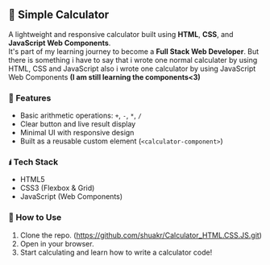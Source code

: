 ## 📱 Simple Calculator

A lightweight and responsive calculator built using **HTML**, **CSS**, and **JavaScript Web Components**.  
It's part of my learning journey to become a **Full Stack Web Developer**.
But there is something i have to say that i wrote one normal calculater by using HTML, CSS and JavaScript also i wrote one calculator by using JavaScript Web Components **(I am still learning the components<3)**

### 🚀 Features
- Basic arithmetic operations: `+`, `-`, `*`, `/`
- Clear button and live result display
- Minimal UI with responsive design
- Built as a reusable custom element (`<calculator-component>`)

### 🖠️ Tech Stack
- HTML5
- CSS3 (Flexbox & Grid)
- JavaScript (Web Components)

### 📂 How to Use
1. Clone the repo. (https://github.com/shuakr/Calculator_HTML.CSS.JS.git)
2. Open in your browser.
3. Start calculating and learn how to write a calculator code!

